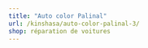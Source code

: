 ```yaml
---
title: "Auto color Palinal"
url: /kinshasa/auto-color-palinal-3/
shop: réparation de voitures
---
```

